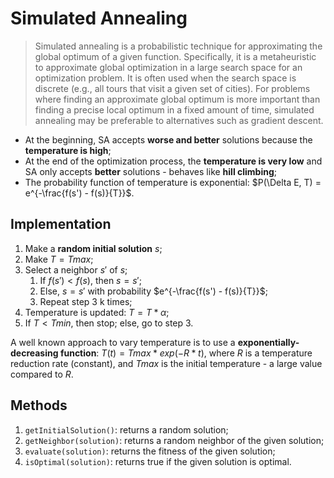 # Simulated Annealing

> Simulated annealing is a probabilistic technique for approximating the global optimum of a given function. Specifically, it is a metaheuristic to approximate global optimization in a large search space for an optimization problem. It is often used when the search space is discrete (e.g., all tours that visit a given set of cities). For problems where finding an approximate global optimum is more important than finding a precise local optimum in a fixed amount of time, simulated annealing may be preferable to alternatives such as gradient descent.

* At the beginning, SA accepts **worse and better** solutions because the **temperature is high**;
* At the end of the optimization process, the **temperature is very low** and SA only accepts **better** solutions - behaves like **hill climbing**;
* The probability function of temperature is exponential: $P(\Delta E, T) = e^{-\frac{f(s') - f(s)}{T}}$.

## Implementation

1. Make a **random initial solution** $s$;
2. Make $T = Tmax$;
3. Select a neighbor $s'$ of $s$;
   1. If $f(s') < f(s)$, then $s = s'$;
   2. Else, $s = s'$ with probability $e^{-\frac{f(s') - f(s)}{T}}$;
   3. Repeat step 3 k times;
4. Temperature is updated: $T = T * \alpha$;
5. If $T < Tmin$, then stop; else, go to step 3.

A well known approach to vary temperature is to use a **exponentially-decreasing function**: $T(t) = Tmax * exp(-R * t)$, where $R$ is a temperature reduction rate (constant), and $Tmax$ is the initial temperature - a large value compared to $R$.

## Methods

1. `getInitialSolution()`: returns a random solution;
2. `getNeighbor(solution)`: returns a random neighbor of the given solution;
3. `evaluate(solution)`: returns the fitness of the given solution;
4. `isOptimal(solution)`: returns true if the given solution is optimal.